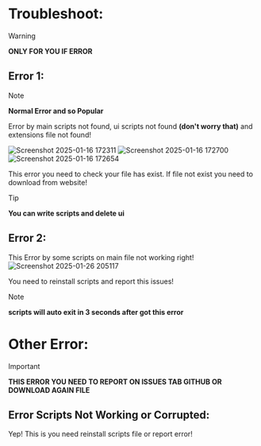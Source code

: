 # Troubleshoot:

>[!WARNING]
**ONLY FOR YOU IF ERROR**

## Error 1:

>[!NOTE]
**Normal Error and so Popular**

Error by main scripts not found, ui scripts not found **(don't worry that)** and extensions file not found!

![Screenshot 2025-01-16 172311](https://github.com/user-attachments/assets/241701c1-156c-4e4f-af68-302c6f9a1d7e) ![Screenshot 2025-01-16 172700](https://github.com/user-attachments/assets/bf18ef64-c634-47a3-97d5-a3ce4b7a18fe) ![Screenshot 2025-01-16 172654](https://github.com/user-attachments/assets/c12483d9-70dc-4523-a68d-d4300542074c)

This error you need to check your file has exist. If file not exist you need to download from website!

>[!TIP]
**You can write scripts and delete ui**

## Error 2:


This Error by some scripts on main file not working right!
![Screenshot 2025-01-26 205117](https://github.com/user-attachments/assets/20a8ee35-8843-46c9-8d15-22b12fb2ff65)

You need to reinstall scripts and report this issues!

>[!NOTE]
**scripts will auto exit in 3 seconds after got this error**

# Other Error:

>[!IMPORTANT]
**THIS ERROR YOU NEED TO REPORT ON ISSUES TAB GITHUB OR DOWNLOAD AGAIN FILE**

## Error Scripts Not Working or Corrupted:

Yep! This is you need reinstall scripts file or report error!

